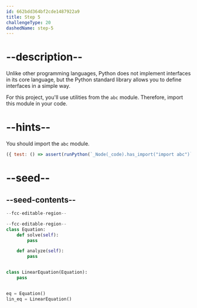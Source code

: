 ```yaml
---
id: 662bdd364bf2cde1487922a9
title: Step 5
challengeType: 20
dashedName: step-5
---
```


# --description--

Unlike other programming languages, Python does not implement interfaces in its core language, but the Python standard library allows you to define interfaces in a simple way.

For this project, you'll use utilities from the `abc` module. Therefore, import this module in your code.

# --hints--

You should import the `abc` module.

```js
({ test: () => assert(runPython(`_Node(_code).has_import("import abc")`)) })
```

# --seed--

## --seed-contents--

```py
--fcc-editable-region--

--fcc-editable-region--
class Equation:
    def solve(self):
        pass

    def analyze(self):
        pass


class LinearEquation(Equation):
    pass


eq = Equation()
lin_eq = LinearEquation()
```
